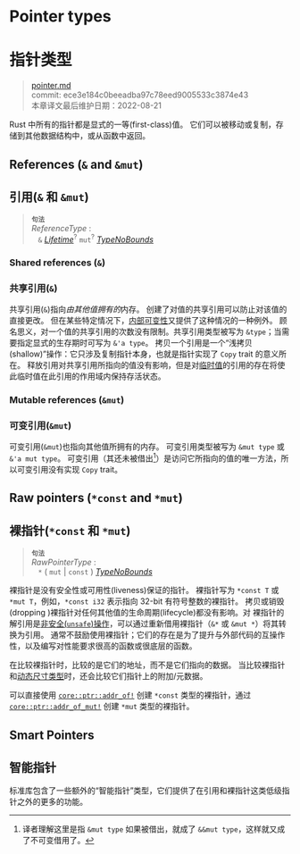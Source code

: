 # Pointer types
# 指针类型

>[pointer.md](https://github.com/rust-lang/reference/blob/master/src/types/pointer.md)\
>commit: ece3e184c0beeadba97c78eed9005533c3874e43 \
>本章译文最后维护日期：2022-08-21

Rust 中所有的指针都是显式的一等(first-class)值。
它们可以被移动或复制，存储到其他数据结构中，或从函数中返回。

## References (`&` and `&mut`)
## 引用(`&` 和 `&mut`)

> **<sup>句法</sup>**\
> _ReferenceType_ :\
> &nbsp;&nbsp; `&` [_Lifetime_]<sup>?</sup> `mut`<sup>?</sup> [_TypeNoBounds_]

### Shared references (`&`)
### 共享引用(`&`)

共享引用(`&`)指向*由其他值拥有的*内存。
创建了对值的共享引用可以防止对该值的直接更改。
但在某些特定情况下，[内部可变性][Interior mutability]又提供了这种情况的一种例外。
顾名思义，对一个值的共享引用的次数没有限制。共享引用类型被写为 `&type`；当需要指定显式的生存期时可写为 `&'a type`。
拷贝一个引用是一个“浅拷贝(shallow)”操作：它只涉及复制指针本身，也就是指针实现了 `Copy` trait 的意义所在。
释放引用对共享引用所指向的值没有影响，但是对[临时值][temporary value]的引用的存在将使此临时值在此引用的作用域内保持存活状态。

### Mutable references (`&mut`)
### 可变引用(`&mut`)

可变引用(`&mut`)也指向其他值所拥有的内存。
可变引用类型被写为 `&mut type` 或 `&'a mut type`。
可变引用（其还未被借出[^译注1]）是访问它所指向的值的唯一方法，所以可变引用没有实现 `Copy` trait。

## Raw pointers (`*const` and `*mut`)
## 裸指针(`*const` 和 `*mut`)

> **<sup>句法</sup>**\
> _RawPointerType_ :\
> &nbsp;&nbsp; `*` ( `mut` | `const` ) [_TypeNoBounds_]

裸指针是没有安全性或可用性(liveness)保证的指针。
裸指针写为 `*const T` 或 `*mut T`，例如，`*const i32` 表示指向 32-bit 有符号整数的裸指针。
拷贝或销毁(dropping )裸指针对任何其他值的生命周期(lifecycle)都没有影响。对
裸指针的解引用是[非安全(`unsafe`)操作][`unsafe` operation]，可以通过重新借用裸指针（`&*` 或 `&mut *`）将其转换为引用。
通常不鼓励使用裸指针；它们的存在是为了提升与外部代码的互操作性，以及编写对性能要求很高的函数或很底层的函数。

在比较裸指针时，比较的是它们的地址，而不是它们指向的数据。
当比较裸指针和[动态尺寸类型][dynamically sized types]时，还会比较它们指针上的附加/元数据。

可以直接使用 [`core::ptr::addr_of!`] 创建 `*const` 类型的裸指针，通过 [`core::ptr::addr_of_mut!`] 创建 `*mut` 类型的裸指针。

## Smart Pointers
## 智能指针

标准库包含了一些额外的“智能指针”类型，它们提供了在引用和裸指针这类低级指针之外的更多的功能。

[^译注1]: 译者理解这里是指 `&mut type` 如果被借出，就成了 `&&mut type`，这样就又成了不可变借用了。

[`core::ptr::addr_of!`]: ../../core/ptr/macro.addr_of.html
[`core::ptr::addr_of_mut!`]: ../../core/ptr/macro.addr_of_mut.html
[Interior mutability]: ../interior-mutability.md
[_Lifetime_]: ../trait-bounds.md
[_TypeNoBounds_]: ../types.md#type-expressions
[`unsafe` operation]: ../unsafety.md
[dynamically sized types]: ../dynamically-sized-types.md
[temporary value]: ../expressions.md#temporaries